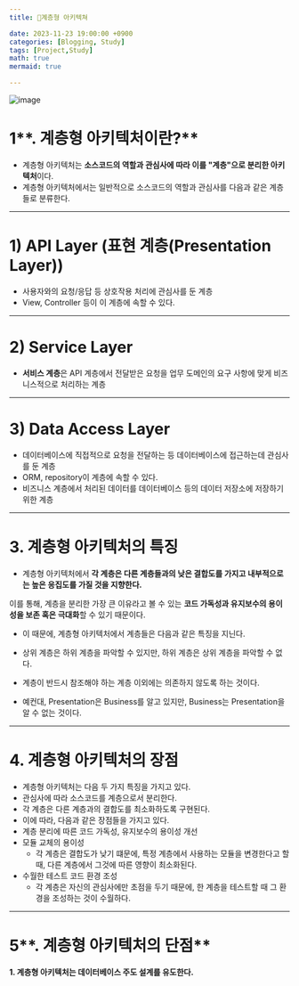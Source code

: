```yaml
---
title: 🔨계층형 아키텍쳐

date: 2023-11-23 19:00:00 +0900
categories: [Blogging, Study]
tags: [Project,Study]
math: true
mermaid: true

---
```

![image](https://github.com/ararp1006/Algorithm/assets/130068083/dc931afb-2da3-4719-ae7a-cd7152153624)
# 1**. 계층형 아키텍처이란?**

- 계층형 아키텍처는 **소스코드의 역할과 관심사에 따라 이를 "계층"으로 분리한 아키텍처**이다.
- 계층형 아키텍처에서는 일반적으로 소스코드의 역할과 관심사를 다음과 같은 계층들로 분류한다.

---

# **1) API Layer (표현 계층(Presentation Layer))**

- 사용자와의 요청/응답 등 상호작용 처리에 관심사를 둔 계층
- View, Controller 등이 이 계층에 속할 수 있다.

---

# **2) Service Layer**

- **서비스 계층**은 API 계층에서 전달받은 요청을 업무 도메인의 요구 사항에 맞게 비즈니스적으로 처리하는 계층

---

# **3) Data Access Layer**

- 데이터베이스에 직접적으로 요청을 전달하는 등 데이터베이스에 접근하는데 관심사를 둔 계층
- ORM, repository이 계층에 속할 수 있다.
- 비즈니스 계층에서 처리된 데이터를 데이터베이스 등의 데이터 저장소에 저장하기 위한 계층

---

# **3. 계층형 아키텍처의 특징**

- 계층형 아키텍처에서 **각 계층은 다른 계층들과의 낮은 결합도를 가지고 내부적으로는 높은 응집도를 가질 것을 지향한다.**

이를 통해, 계층을 분리한 가장 큰 이유라고 볼 수 있는 **코드 가독성과 유지보수의 용이성을 보존 혹은 극대화**할 수 있기 때문이다.

- 이 때문에, 계층형 아키텍처에서 계층들은 다음과 같은 특징을 지닌다.

- 상위 계층은 하위 계층을 파악할 수 있지만, 하위 계층은 상위 계층을 파악할 수 없다.
- 계층이 반드시 참조해야 하는 계층 이외에는 의존하지 않도록 하는 것이다.
- 예컨대, Presentation은 Business를 알고 있지만, Business는 Presentation을 알 수 없는 것이다.

---

# **4. 계층형 아키텍처의 장점**

- 계층형 아키텍처는 다음 두 가지 특징을 가지고 있다.
- 관심사에 따라 소스코드를 계층으로서 분리한다.
- 각 계층은 다른 계층과의 결합도를 최소화하도록 구현된다.
- 이에 따라, 다음과 같은 장점들을 가지고 있다.
- 계층 분리에 따른 코드 가독성, 유지보수의 용이성 개선
- 모듈 교체의 용이성
    - 각 계층은 결합도가 낮기 떄문에, 특정 계층에서 사용하는 모듈을 변경한다고 할 때, 다른 계층에서 그것에 따른 영향이 최소화된다.
- 수월한 테스트 코드 환경 조성
    - 각 계층은 자신의 관심사에만 초점을 두기 때문에, 한 계층을 테스트할 때 그 환경을 조성하는 것이 수월하다.

---

# 5**. 계층형 아키텍처의 단점**

**1. 계층형 아키텍처는 데이터베이스 주도 설계를 유도한다.**



[^footnote]: The footnote source
[^fn-nth-2]: The 2nd footnote source

